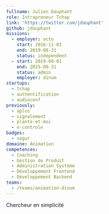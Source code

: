 ```yaml
---
fullname: Julien Dauphant
role: Intrapreneur Tchap
link: 'https://twitter.com/jdauphant'
github: jdauphant
missions:
  - employer: octo
    start: 2016-11-03
    end: 2019-08-31
    status: independent
  - start: 2019-09-01
    end: 2025-08-31
    status: admin
    employer: dinum
startups:
  - tchap
  - authentification
  - audioconf
previously:
  - aplus
  - signalement
  - plante-et-moi
  - e-controle
badges:
  - segur
domaine: Animation
competences:
  - Coaching
  - Gestion de Produit
  - Administration Système
  - Développement Frontend
  - Développement Backend
teams:
  - /teams/animation-dinum
---
```


Chercheur en simplicité
